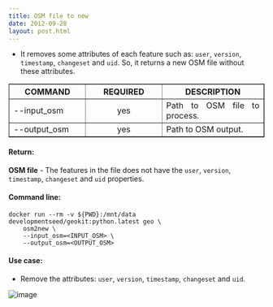 ```yaml
---
title: OSM file to new
date: 2012-09-28
layout: post.html
---
```


- It removes some attributes of each feature such as: `user`, `version`, `timestamp`, `changeset` and `uid`. So, it returns a new OSM file without these attributes.

<table border cellpadding="5px">
	<tr>
		<th style="width: 30%;">COMMAND</th> 
        <th style="width: 30%;">REQUIRED</th> 
        <th style="width: 50%;">DESCRIPTION</th>
	</tr>
	<tr>
		<td style="text-align: justify; vertical-align: middle;">--input_osm</td> 
        <td style="text-align: center; vertical-align: middle;">yes</td>
        <td style="text-align: justify; vertical-align: middle;">Path to OSM file to process.</td>
	</tr>
    <tr>
		<td style="text-align: justify; vertical-align: middle;">--output_osm</td> 
        <td style="text-align: center; vertical-align: middle;">yes</td>
        <td style="text-align: justify; vertical-align: middle;">Path to OSM output.</td>
	</tr>
</table>

#### Return:

**OSM file** - The features in the file does not have the `user`, `version`, `timestamp`, `changeset` and `uid` properties.

#### Command line:

```
docker run --rm -v ${PWD}:/mnt/data developmentseed/geokit:python.latest geo \
    osm2new \
    --input_osm=<INPUT_OSM> \
    --output_osm=<OUTPUT_OSM>
```

#### Use case:

- Remove the attributes: `user`, `version`, `timestamp`, `changeset` and `uid`.

![image](https://user-images.githubusercontent.com/11504548/129076313-52183872-f2c3-4cc7-95b7-dc35a86eb950.png)
